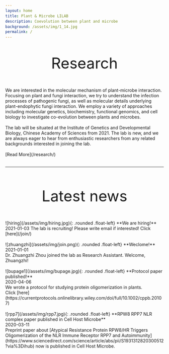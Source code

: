 ```yaml
---
layout: home
title: Plant & Microbe LILAB
description: Coevolution between plant and microbe
background: /assets/img/1_14.jpg
permalink: /
---
```

&nbsp;
&nbsp;
<p align="center">
<font size="20">
Research
</font>
</p>
<br/>
<br/>
We are interested in the molecular mechanism of plant-microbe interaction. Focusing on plant and fungi interaction, we try to understand the infection processes of pathogenic fungi, as well as molecular details underlying plant-endophytic fungi interaction. We employ a variety of approaches including molecular genetics, biochemistry, functional genomics, and cell biology to investigate co-evolution between plants and microbes.
<br/>
<br/>
The lab will be situated at the Institute of Genetics and Developmental Biology, Chinese Academy of Sciences from 2021. The lab is new, and we are always eager to hear from enthusiastic researchers from any related backgrounds interested in joining the lab.
<br/>
<br/>
[Read More](/research/)
<br/>
<br/>

---


<br/>
<br/>
<p align="center">
<font size="16">
Latest news
</font>
</p>
<br/>
<br/>
![hiring](/assets/img/hiring.jpg){: .rounded .float-left}
**We are hiring!**
2021-01-03
The lab is recruiting! Please write email if interested!
Click [here](/join/)
<br/>
<br/>
![zhuangzhi](/assets/img/join.png){: .rounded .float-left}
**Weclome!**<br/>
2021-01-01<br/>
Dr. Zhuangzhi Zhou joined the lab as Research Assistant. Welcome, Zhuangzhi!
<br/>
<br/>
![bupage1](/assets/img/bupage.jpg){: .rounded .float-left}
**Protocol paper published!**<br/>
2020-04-06<br/>
We wrote a protocol for studying protein oligomerization in plants.<br/>
Click [here](https://currentprotocols.onlinelibrary.wiley.com/doi/full/10.1002/cppb.20107)
<br/>
<br/>
![rpp7](/assets/img/rpp7.jpg){: .rounded .float-left}
**RPW8 RPP7 NLR complex paper published in Cell Host Microbe**<br/>
2020-03-11<br/>
Preprint paper about [Atypical Resistance Protein RPW8/HR Triggers Oligomerization of the NLR Immune Receptor RPP7 and Autoimmunity](https://www.sciencedirect.com/science/article/abs/pii/S1931312820300512?via%3Dihub) now is published in Cell Host Microbe.


